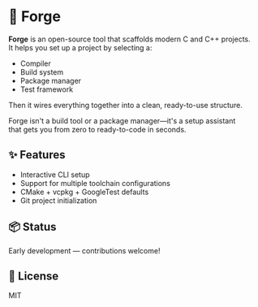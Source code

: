 # 🔨 Forge

**Forge** is an open-source tool that scaffolds modern C and C++ projects.  
It helps you set up a project by selecting a:

- Compiler
- Build system
- Package manager
- Test framework

Then it wires everything together into a clean, ready-to-use structure.

Forge isn't a build tool or a package manager—it's a setup assistant  
that gets you from zero to ready-to-code in seconds.

## ✨ Features

- Interactive CLI setup
- Support for multiple toolchain configurations
- CMake + vcpkg + GoogleTest defaults
- Git project initialization

## 📦 Status

Early development — contributions welcome!

## 📄 License

MIT
